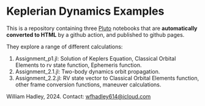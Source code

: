 # Keplerian Dynamics Examples

This is a repository containing three [Pluto](https://github.com/fonsp/Pluto.jl) notebooks that are **automatically converted to HTML** by a github action, and published to github pages.

They explore a range of different calculations:
1) Assignment_p1.jl: Solution of Keplers Equation, Classical Orbital Elements to rv state function, Ephemeris function.
2) Assignment_2.1.jl: Two-body dynamics orbit propagation.
3) Assignment_2.2.jl: RV state vector to Classical Orbital Elements function, other frame conversion functions, maneuver calculations.

William Hadley, 2024.
Contact: wfhadley614@icloud.com
